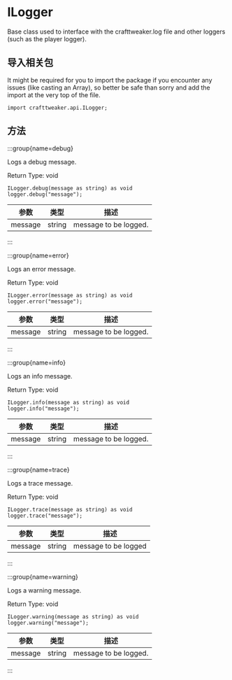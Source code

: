 # ILogger

Base class used to interface with the crafttweaker.log file and other loggers (such as the player logger).

## 导入相关包

It might be required for you to import the package if you encounter any issues (like casting an Array), so better be safe than sorry and add the import at the very top of the file.
```zenscript
import crafttweaker.api.ILogger;
```


## 方法

:::group{name=debug}

Logs a debug message.

Return Type: void

```zenscript
ILogger.debug(message as string) as void
logger.debug("message");
```

| 参数      | 类型     | 描述                    |
| ------- | ------ | --------------------- |
| message | string | message to be logged. |


:::

:::group{name=error}

Logs an error message.

Return Type: void

```zenscript
ILogger.error(message as string) as void
logger.error("message");
```

| 参数      | 类型     | 描述                    |
| ------- | ------ | --------------------- |
| message | string | message to be logged. |


:::

:::group{name=info}

Logs an info message.

Return Type: void

```zenscript
ILogger.info(message as string) as void
logger.info("message");
```

| 参数      | 类型     | 描述                    |
| ------- | ------ | --------------------- |
| message | string | message to be logged. |


:::

:::group{name=trace}

Logs a trace message.

Return Type: void

```zenscript
ILogger.trace(message as string) as void
logger.trace("message");
```

| 参数      | 类型     | 描述                   |
| ------- | ------ | -------------------- |
| message | string | message to be logged |


:::

:::group{name=warning}

Logs a warning message.

Return Type: void

```zenscript
ILogger.warning(message as string) as void
logger.warning("message");
```

| 参数      | 类型     | 描述                    |
| ------- | ------ | --------------------- |
| message | string | message to be logged. |


:::


